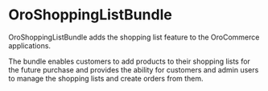 # OroShoppingListBundle

OroShoppingListBundle adds the shopping list feature to the OroCommerce applications.

The bundle enables customers to add products to their shopping lists for the future purchase and provides the ability for customers and admin users to manage the shopping lists and create orders from them.
